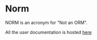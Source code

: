 # Norm 

NORM is an acronym for "Not an ORM".

All the user documentation is hosted [here](https://medly.github.io/norm/)
